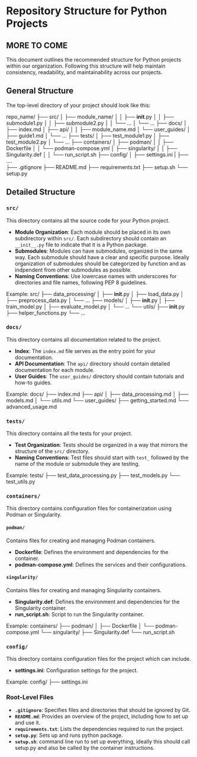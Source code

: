 

# Repository Structure for Python Projects
## MORE TO COME

This document outlines the recommended structure for Python projects within our organization. Following this structure will help maintain consistency, readability, and maintainability across our projects.

## General Structure
The top-level directory of your project should look like this:

repo_name/
├── src/
│   ├── module_name/
│   │   ├── __init__.py
│   │   ├── submodule1.py
│   │   ├── submodule2.py
│   │   └── ...
│   └── ...
├── docs/
│   ├── index.md
│   ├── api/
│   │   ├── module_name.md
│   └── user_guides/
│       ├── guide1.md
│       └── ...
├── tests/
│   ├── test_module1.py
│   ├── test_module2.py
│   └── ...
├── containers/
│   ├── podman/
│   │   ├── Dockerfile
│   │   └── podman-compose.yml
│   ├── singularity/
│   │   ├── Singularity.def
│   │   └── run_script.sh
├── config/
│   ├── settings.ini
|   ├── ....    
├── .gitignore
├── README.md
├── requirements.txt
├── setup.sh
└── setup.py

## Detailed Structure

### `src/`
This directory contains all the source code for your Python project.

- **Module Organization**: Each module should be placed in its own subdirectory within `src/`. Each subdirectory should contain an `__init__.py` file to indicate that it is a Python package.
- **Submodules**: Modules can have submodules, organized in the same way. Each submodule should have a clear and specific purpose. Ideally organization of submodules should be categorized by function and as indpendent from other submodules as possible.
- **Naming Conventions**: Use lowercase names with underscores for directories and file names, following PEP 8 guidelines.

Example:
src/
├── data_processing/
│   ├── __init__.py
│   ├── load_data.py
│   ├── preprocess_data.py
│   └── ...
├── models/
│   ├── __init__.py
│   ├── train_model.py
│   ├── evaluate_model.py
│   └── ...
└── utils/
    ├── __init__.py
    ├── helper_functions.py
    └── ...

### `docs/`
This directory contains all documentation related to the project.

- **Index**: The `index.md` file serves as the entry point for your documentation.
- **API Documentation**: The `api/` directory should contain detailed documentation for each module.
- **User Guides**: The `user_guides/` directory should contain tutorials and how-to guides.

Example:
docs/
├── index.md
├── api/
│   ├── data_processing.md
│   ├── models.md
│   └── utils.md
└── user_guides/
    ├── getting_started.md
    └── advanced_usage.md

### `tests/`
This directory contains all the tests for your project.

- **Test Organization**: Tests should be organized in a way that mirrors the structure of the `src/` directory.
- **Naming Conventions**: Test files should start with `test_` followed by the name of the module or submodule they are testing.

Example:
tests/
├── test_data_processing.py
├── test_models.py
└── test_utils.py

### `containers/`
This directory contains configuration files for containerization using Podman or Singularity.

#### `podman/`
Contains files for creating and managing Podman containers.

- **Dockerfile**: Defines the environment and dependencies for the container.
- **podman-compose.yml**: Defines the services and their configurations.

#### `singularity/`
Contains files for creating and managing Singularity containers.

- **Singularity.def**: Defines the environment and dependencies for the Singularity container.
- **run_script.sh**: Script to run the Singularity container.

Example:
containers/
├── podman/
│   ├── Dockerfile
│   └── podman-compose.yml
└── singularity/
    ├── Singularity.def
    └── run_script.sh

### `config/`
This directory contains configuration files for the project which can include. 

- **settings.ini**: Configuration settings for the project.

Example:
config/
├── settings.ini

### Root-Level Files

- **`.gitignore`**: Specifies files and directories that should be ignored by Git.
- **`README.md`**: Provides an overview of the project, including how to set up and use it.
- **`requirements.txt`**: Lists the dependencies required to run the project.
- **`setup.py`**: Sets up and runs python package.
- **`setup.sh`**: command line run to set up everything, ideally this should call setup.py and also be called by the container instructions.

